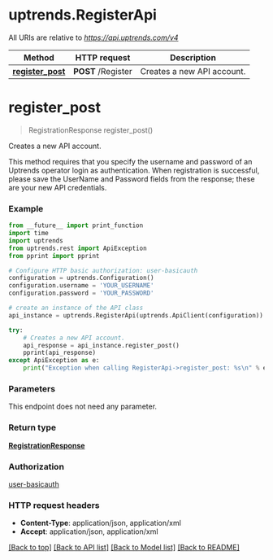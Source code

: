 # uptrends.RegisterApi

All URIs are relative to *https://api.uptrends.com/v4*

Method | HTTP request | Description
------------- | ------------- | -------------
[**register_post**](RegisterApi.md#register_post) | **POST** /Register | Creates a new API account.


# **register_post**
> RegistrationResponse register_post()

Creates a new API account.

This method requires that you specify the username and password of an Uptrends operator login as authentication. When registration is successful, please save the UserName and Password fields from the response; these are your new API credentials.

### Example
```python
from __future__ import print_function
import time
import uptrends
from uptrends.rest import ApiException
from pprint import pprint

# Configure HTTP basic authorization: user-basicauth
configuration = uptrends.Configuration()
configuration.username = 'YOUR_USERNAME'
configuration.password = 'YOUR_PASSWORD'

# create an instance of the API class
api_instance = uptrends.RegisterApi(uptrends.ApiClient(configuration))

try:
    # Creates a new API account.
    api_response = api_instance.register_post()
    pprint(api_response)
except ApiException as e:
    print("Exception when calling RegisterApi->register_post: %s\n" % e)
```

### Parameters
This endpoint does not need any parameter.

### Return type

[**RegistrationResponse**](RegistrationResponse.md)

### Authorization

[user-basicauth](../README.md#user-basicauth)

### HTTP request headers

 - **Content-Type**: application/json, application/xml
 - **Accept**: application/json, application/xml

[[Back to top]](#) [[Back to API list]](../README.md#documentation-for-api-endpoints) [[Back to Model list]](../README.md#documentation-for-models) [[Back to README]](../README.md)


